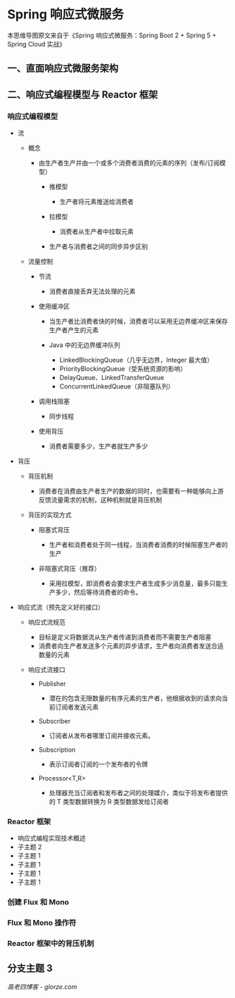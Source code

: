 # Spring 响应式微服务

本思维导图原文来自于《Spring 响应式微服务：Spring Boot 2 + Spring 5 + Spring  Cloud 实战》

## 一、直面响应式微服务架构

## 二、响应式编程模型与 Reactor 框架

### 响应式编程模型

- 流

	- 概念

		- 由生产者生产并由一个或多个消费者消费的元素的序列（发布/订阅模型）

			- 推模型

				- 生产者将元素推送给消费者

			- 拉模型

				- 消费者从生产者中拉取元素

			- 生产者与消费者之间的同步异步区别

	- 流量控制

		- 节流

			- 消费者直接丢弃无法处理的元素

		- 使用缓冲区

			- 当生产者比消费者快的时候，消费者可以采用无边界缓冲区来保存生产者产生的元素
			- Java 中的无边界缓冲队列

				- LinkedBlockingQueue（几乎无边界，Integer 最大值）
				- PriorityBlockingQueue（受系统资源的影响）
				- DelayQueue、LinkedTransferQueue
				- ConcurrentLinkedQueue（非阻塞队列）

		- 调用栈阻塞

			- 同步线程

		- 使用背压

			- 消费者需要多少，生产者就生产多少

- 背压

	- 背压机制

		- 消费者在消费由生产者生产的数据的同时，也需要有一种能够向上游反馈流量需求的机制，这种机制就是背压机制

	- 背压的实现方式

		- 阻塞式背压

			- 生产者和消费者处于同一线程，当消费者消费的时候阻塞生产者的生产

		- 非阻塞式背压（推荐）

			- 采用拉模型，即消费者会要求生产者生成多少消息量，最多只能生产多少，然后等待消费者的命令。

- 响应式流（预先定义好的接口）

	- 响应式流规范

		- 目标是定义将数据流从生产者传递到消费者而不需要生产者阻塞
		- 消费者向生产者发送多个元素的异步请求，生产者向消费者发送合适数量的元素

	- 响应式流接口

		- Publisher<T>

			- 潜在的包含无限数量的有序元素的生产者，他根据收到的请求向当前订阅者发送元素

		- Subscriber<T>

			- 订阅者从发布者哪里订阅并接收元素。

		- Subscription

			- 表示订阅者订阅的一个发布者的令牌

		- Processor<T,R>

			- 处理器充当订阅者和发布者之间的处理媒介，类似于将发布者提供的 T 类型数据转换为 R 类型数据发给订阅者

### Reactor 框架

- 响应式编程实现技术概述
- 子主题 2
- 子主题 1
- 子主题 1
- 子主题 1
- 子主题 1

### 创建 Flux 和 Mono

### Flux 和 Mono 操作符

### Reactor 框架中的背压机制

## 分支主题 3

*高老四博客 - glorze.com*